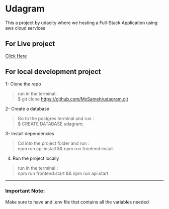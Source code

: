 # Udagram

This a project by udacity where we hosting a Full-Stack Application using aws cloud services

## For Live project

[Click Here](http://mohamddsameh.s3-website-us-east-1.amazonaws.com)

## For local development project
1- Clone the repo
>run in the terminal: <br>
$ git clone https://github.com/MxSameh/udagram.git

2- Create a database
> Go to the postgres terminal and run : <br>
$ CREATE DATABASE udagram;

3- Install dependencies
> Cd into the project folder and run : <br>
npm run api:install && npm run frontend:install

4. Run the project locally
> run in the terminal : <br>
npm run frontend:start && npm run api:start

---

### Important Note: 
Make sure to have and .env file that contains all the variables needed

